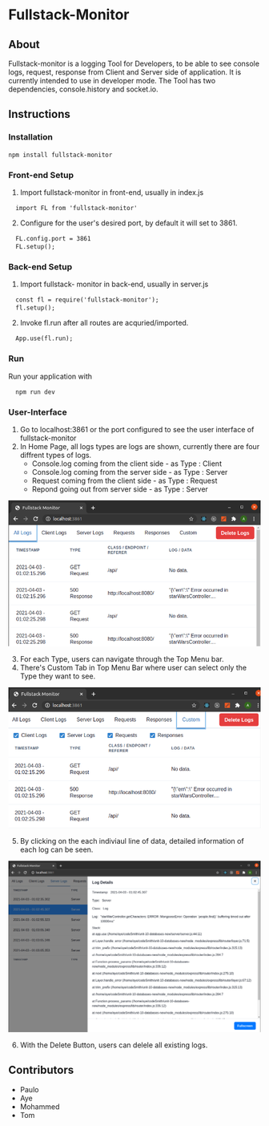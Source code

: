 # Fullstack-Monitor
## About
Fullstack-monitor is a logging Tool for Developers, to be able to see console logs, request, response from Client and Server side of application. It is currently intended to use in developer mode. The Tool has  two dependencies, console.history and socket.io.

## Instructions

### Installation
```
npm install fullstack-monitor
```
### Front-end Setup
1. Import fullstack-monitor in front-end, usually in index.js
```
  import FL from 'fullstack-monitor'
```
            
2. Configure for the user's desired port, by default it will set to 3861.
```
  FL.config.port = 3861
  FL.setup();
```

### Back-end Setup
1. Import fullstack- monitor in back-end, usually in server.js
```
  const fl = require('fullstack-monitor');
  fl.setup();
```

2. Invoke  fl.run  after all routes are acquried/imported.
```
  App.use(fl.run);
```


### Run
Run your application with
```
  npm run dev
```

### User-Interface
1. Go to localhost:3861 or the port configured to see the user interface of fullstack-monitor
2. In Home Page, all logs types are logs are shown, currently there are four diffrent types of logs.
    - Console.log coming from the client side - as  Type : Client
    - Console.log coming from the server side - as  Type : Server
    - Request coming from the client side - as Type : Request
    - Repond going out from server side - as Type : Server
    
![Alt text](/img/main_page.PNG?raw=true "Main Page")

3. For each Type, users can navigate through the Top Menu bar.
4. There's Custom Tab in Top Menu Bar where user can select only the Type they want to see.

![Alt text](/img/custom_logs.PNG?raw=true "Custom Logs")

5. By clicking on the each indiviaul line of data, detailed information of each log can be seen.

![Alt text](/img/detailed_info.PNG?raw=true "Detailed Info")

6. With the Delete Button, users can delele all existing logs.




## Contributors

- Paulo
- Aye
- Mohammed
- Tom
